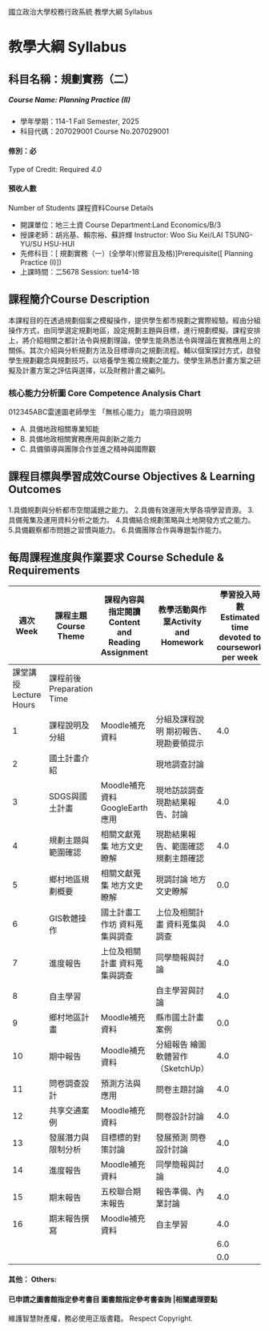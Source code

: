 國立政治大學校務行政系統 教學大綱 Syllabus
# 教學大綱 Syllabus
##  科目名稱：規劃實務（二） 
#####  Course Name: Planning Practice (II)
  * 學年學期：114-1 Fall Semester, 2025 
  * 科目代碼：207029001 Course No.207029001
#### 修別：必
Type of Credit: Required 
_4.0_
#### 預收人數
Number of Students
課程資料Course Details
  * 開課單位：地三土資 Course Department:Land Economics/B/3 
  * 授課老師：胡兆基、賴宗裕、蘇許輝 Instructor: Woo Siu Kei/LAI TSUNG-YU/SU HSU-HUI 
  * 先修科目：[ 規劃實務（一）(全學年)(修習且及格)]Prerequisite([ Planning Practice (I)])
  * 上課時間：二5678 Session: tue14-18
##  課程簡介Course Description
本課程目的在透過規劃個案之模擬操作，提供學生都市規劃之實際經驗。經由分組操作方式，由同學選定規劃地區，設定規劃主題與目標，進行規劃模擬。課程安排上，將介紹相關之都計法令與規劃理論，使學生能熟悉法令與理論在實務應用上的關係。其次介紹與分析規劃方法及目標導向之規劃流程。輔以個案探討方式，啟發學生規劃觀念與規劃技巧，以培養學生獨立規劃之能力。使學生熟悉計畫方案之研擬及計畫方案之評估與選擇，以及財務計畫之編列。
###  核心能力分析圖 Core Competence Analysis Chart
012345ABC雷達圖老師學生
「無核心能力」 
能力項目說明
  * A. 具備地政相關專業知能
  * B. 具備地政相關實務應用與創新之能力
  * C. 具備領導與團隊合作並進之精神與國際觀
##  課程目標與學習成效Course Objectives & Learning Outcomes 
1.具備規劃與分析都市空間議題之能力。
2.具備有效運用大學各項學習資源。
3.具備蒐集及運用資料分析之能力。
4.具備結合規劃策略與土地開發方式之能力。
5.具備觀察都市問題之習慣與能力。
6.具備團隊合作與專題製作能力。
##  每周課程進度與作業要求 Course Schedule & Requirements
週次Week |  課程主題Course Theme |  課程內容與指定閱讀Content and Reading Assignment |  教學活動與作業Activity and Homework |  學習投入時數Estimated time devoted to coursework per week  
---|---|---|---|---  
課堂講授Lecture Hours |  課程前後Preparation Time  
1 |  課程說明及分組 |  Moodle補充資料 |  分組及課程說明 期初報告、現勘要領提示 |  4.0 |  6.0  
2 |  國土計畫介紹 |  | 現地調查討論 |  |   
3 |  SDGS與國土計畫 |  Moodle補充資料 GoogleEarth應用 |  現地訪談調查 現勘結果報告、討論 |  4.0 |  6.0  
4 |  規劃主題與範圍確認 |  相關文獻蒐集 地方文史瞭解 |  現勘結果報告、範圍確認 規劃主題確認 |  4.0 |  6.0  
5 |  鄉村地區規劃概要 |  相關文獻蒐集 地方文史瞭解 |  現調討論 地方文史瞭解 |  0.0 |  0.0  
6 |  GIS軟體操作 |  國土計畫工作坊 資料蒐集與調查 |  上位及相關計畫 資料蒐集與調查 |  4.0 |  6.0  
7 |  進度報告 |  上位及相關計畫 資料蒐集與調查 |  同學簡報與討論 |  4.0 |  6.0  
8 |  自主學習 |  |  自主學習與討論 |  4.0 |  6.0  
9 |  鄉村地區計畫 |  Moodle補充資料 |  縣市國土計畫案例 |  0.0 |  0.0  
10 |  期中報告 |  Moodle補充資料 |  分組報告 繪圖軟體習作（SketchUp） |  4.0 |  6.0  
11 |  問卷調查設計 |  預測方法與應用 |  問卷主題討論 |  4.0 |  6.0  
12 |  共享交通案例 |  Moodle補充資料 |  問卷設計討論 |  4.0 |  6.0  
13 |  發展潛力與限制分析 |  目標標的對策討論 |  發展預測 問卷設計討論 |  4.0 |  6.0  
14 |  進度報告 |  Moodle補充資料 |  同學簡報與討論 |  4.0 |  6.0  
15 |  期末報告 |  五校聯合期末報告 |  報告準備、內業討論 |  4.0 |  6.0  
16 |  期末報告撰寫 |  Moodle補充資料 |  自主學習 |  4.0 |  6.0  
|  |  |  |  |  6.0  
|  |  |  |  |  0.0  
####  其他： Others:
####  已申請之圖書館指定參考書目  圖書館指定參考書查詢 |相關處理要點
維護智慧財產權，務必使用正版書籍。 Respect Copyright.